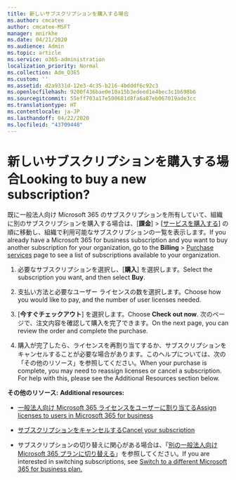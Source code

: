 ```yaml
---
title: 新しいサブスクリプションを購入する場合
ms.author: cmcatee
author: cmcatee-MSFT
manager: mnirkhe
ms.date: 04/21/2020
ms.audience: Admin
ms.topic: article
ms.service: o365-administration
localization_priority: Normal
ms.collection: Adm_O365
ms.custom: ''
ms.assetid: d2a9331d-12e3-4c35-b216-4bdddf6c92c3
ms.openlocfilehash: 9200f436bae0e10a15b3edeed1e4bec3c1b698b6
ms.sourcegitcommit: 55eff703a17e500681d8fa6a87eb067019ade3cc
ms.translationtype: HT
ms.contentlocale: ja-JP
ms.lasthandoff: 04/22/2020
ms.locfileid: "43709448"
---
```

# <a name="looking-to-buy-a-new-subscription"></a><span data-ttu-id="d29da-102">新しいサブスクリプションを購入する場合</span><span class="sxs-lookup"><span data-stu-id="d29da-102">Looking to buy a new subscription?</span></span>

<span data-ttu-id="d29da-103">既に一般法人向け Microsoft 365 のサブスクリプションを所有していて、組織に別のサブスクリプションを購入する場合は、[**課金**] \> [[サービスを購入する](https://go.microsoft.com/fwlink/p/?linkid=868433)] の順に移動し、組織で利用可能なサブスクリプションの一覧を表示します。</span><span class="sxs-lookup"><span data-stu-id="d29da-103">If you already have a Microsoft 365 for business subscription and you want to buy another subscription for your organization, go to the **Billing** \> [Purchase services](https://go.microsoft.com/fwlink/p/?linkid=868433) page to see a list of subscriptions available to your organization.</span></span>
 
1. <span data-ttu-id="d29da-104">必要なサブスクリプションを選択し、[**購入**] を選択します。</span><span class="sxs-lookup"><span data-stu-id="d29da-104">Select the subscription you want, and then select **Buy**.</span></span>

2. <span data-ttu-id="d29da-105">支払い方法と必要なユーザー ライセンスの数を選択します。</span><span class="sxs-lookup"><span data-stu-id="d29da-105">Choose how you would like to pay, and the number of user licenses needed.</span></span>

3. <span data-ttu-id="d29da-106">[**今すぐチェックアウト**] を選択します。</span><span class="sxs-lookup"><span data-stu-id="d29da-106">Choose **Check out now**.</span></span> <span data-ttu-id="d29da-107">次のページで、注文内容を確認して購入を完了できます。</span><span class="sxs-lookup"><span data-stu-id="d29da-107">On the next page, you can review the order and complete the purchase.</span></span>

4. <span data-ttu-id="d29da-p102">購入が完了したら、ライセンスを再割り当てするか、サブスクリプションをキャンセルすることが必要な場合があります。このヘルプについては、次の「その他のリソース」を参照してください。</span><span class="sxs-lookup"><span data-stu-id="d29da-p102">When your purchase is complete, you may need to reassign licenses or cancel a subscription. For help with this, please see the Additional Resources section below.</span></span>

 <span data-ttu-id="d29da-110">**その他のリソース:** </span><span class="sxs-lookup"><span data-stu-id="d29da-110">**Additional resources:**</span></span>
  
- [<span data-ttu-id="d29da-111">一般法人向け Microsoft 365 ライセンスをユーザーに割り当てる</span><span class="sxs-lookup"><span data-stu-id="d29da-111">Assign licenses to users in Microsoft 365 for business</span></span>](https://docs.microsoft.com/office365/admin/subscriptions-and-billing/assign-licenses-to-users)
    
- [<span data-ttu-id="d29da-112">サブスクリプションをキャンセルする</span><span class="sxs-lookup"><span data-stu-id="d29da-112">Cancel your subscription</span></span>](https://docs.microsoft.com/office365/admin/subscriptions-and-billing/cancel-your-subscription)
    
- <span data-ttu-id="d29da-113">サブスクリプションの切り替えに関心がある場合は、「[別の一般法人向け Microsoft 365 プランに切り替える](https://docs.microsoft.com/office365/admin/subscriptions-and-billing/switch-to-a-different-plan)」を参照してください。</span><span class="sxs-lookup"><span data-stu-id="d29da-113">If you are interested in switching subscriptions, see [Switch to a different Microsoft 365 for business plan.](https://docs.microsoft.com/office365/admin/subscriptions-and-billing/switch-to-a-different-plan)</span></span>